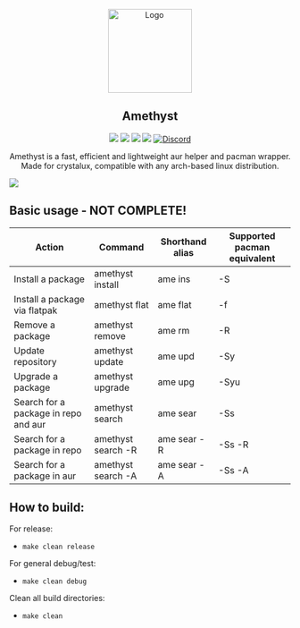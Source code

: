 <p align="center">
  <a href="https://github.com/crystalux-project">
    <img src="https://github.com/crystalux-project/branding/blob/main/crystalux-logo-minimal.png?" alt="Logo" width="150" height="150">
  </a>
</p>
<p align="center"> 
<h2 align="center"> Amethyst</h2>
</p>
<p align="center">
<img src=https://img.shields.io/github/stars/crystalux-project/ame?style=flat&color=a900ff />
<img src=https://img.shields.io/github/forks/crystalux-project/ame?style=flat&color=a900ff />
<img src=https://img.shields.io/github/issues/crystalux-project/ame?style=flat&color=a900ff />
<img src=https://img.shields.io/github/issues-pr/crystalux-project/ame?style=flat&color=a900ff />
<a href="https://discord.gg/yp4xpZeAgW"><img alt="Discord" src="https://img.shields.io/discord/825473796227858482?color=blue&label=Discord&logo=Discord&logoColor=white"?link=https://discord.gg/yp4xpZeAgW&link=https://discord.gg/yp4xpZeAgW> </p></a>

<p align="center"> Amethyst is a fast, efficient and lightweight aur helper and pacman wrapper. 
Made for crystalux, compatible with any arch-based linux distribution.</p>

![](screenshot.png)

## Basic usage - <b>NOT COMPLETE!</b>
| Action | Command | Shorthand alias | Supported pacman equivalent |
| ------ | ------ | ------ | ------ |
| Install a package | amethyst install | ame ins | -S |
| Install a package via flatpak | amethyst flat | ame flat | -f |
| Remove a package| amethyst remove | ame rm | -R |
| Update repository | amethyst update | ame upd | -Sy |
| Upgrade a package | amethyst upgrade | ame upg | -Syu |
| Search for a package in repo and aur | amethyst search | ame sear | -Ss |
| Search for a package in repo | amethyst search -R | ame sear -R | -Ss -R |
| Search for a package in aur | amethyst search -A | ame sear -A | -Ss -A |

## How to build:

For release:
  - `make clean release`
 
For general debug/test:
  - `make clean debug`

Clean all build directories:
  - `make clean`
